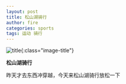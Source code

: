 ```yaml
---
layout: post
title: 松山湖骑行
author: fire
categories: sports 
tags: 运动 骑行
---
```


![title](https://image.sideproject.cn/titlex/titlex_099.jpg){:class="image-title"}

**松山湖骑行**

昨天才去东西冲穿越，今天来松山湖骑行放松一下